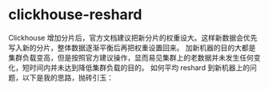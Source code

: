 # clickhouse-reshard
Clickhouse 增加分片后，官方文档建议把新分片的权重设大。这样新数据会优先写入新的分片，整体数据逐渐平衡后再把权重设置回来。
加新机器的目的大都是集群负载变高，但是按照官方建议操作，显而易见集群上的老数据并未发生任何变化，短时间内并未达到降低集群负载的目的。
如何平均 reshard 到新机器上的问题，以下是我的思路，抛砖引玉：
